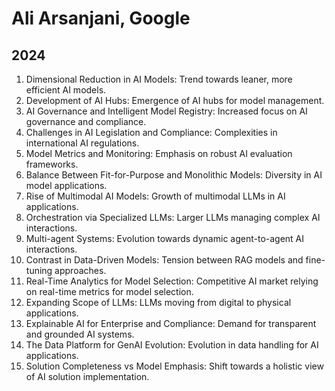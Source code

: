 # Ali Arsanjani, Google
## 2024
1. Dimensional Reduction in AI Models: Trend towards leaner, more efficient AI models.
2. Development of AI Hubs: Emergence of AI hubs for model management.
3. AI Governance and Intelligent Model Registry: Increased focus on AI governance and compliance.
4. Challenges in AI Legislation and Compliance: Complexities in international AI regulations.
5. Model Metrics and Monitoring: Emphasis on robust AI evaluation frameworks.
6. Balance Between Fit-for-Purpose and Monolithic Models: Diversity in AI model applications.
7. Rise of Multimodal AI Models: Growth of multimodal LLMs in AI applications.
8. Orchestration via Specialized LLMs: Larger LLMs managing complex AI interactions.
9. Multi-agent Systems: Evolution towards dynamic agent-to-agent AI interactions.
10. Contrast in Data-Driven Models: Tension between RAG models and fine-tuning approaches.
11. Real-Time Analytics for Model Selection: Competitive AI market relying on real-time metrics for model selection.
12. Expanding Scope of LLMs: LLMs moving from digital to physical applications.
13. Explainable AI for Enterprise and Compliance: Demand for transparent and grounded AI systems.
14. The Data Platform for GenAI Evolution: Evolution in data handling for AI applications.
15. Solution Completeness vs Model Emphasis: Shift towards a holistic view of AI solution implementation.